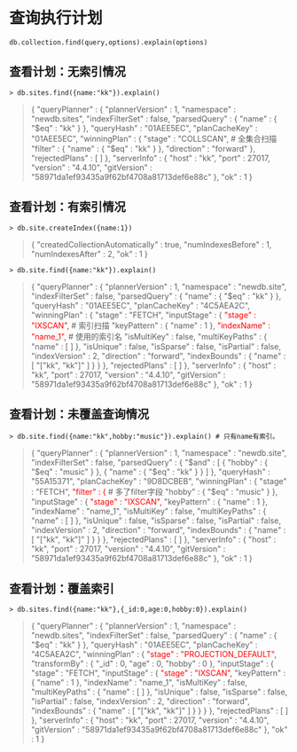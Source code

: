 # 查询执行计划

```
db.collection.find(query,options).explain(options)
```



## 查看计划：无索引情况

```
> db.sites.find({name:"kk"}).explain()
```

> {
> 	"queryPlanner" : {
> 		"plannerVersion" : 1,
> 		"namespace" : "newdb.sites",
> 		"indexFilterSet" : false,
> 		"parsedQuery" : {
> 			"name" : {
> 				"$eq" : "kk"
> 			}
> 		},
> 		"queryHash" : "01AEE5EC",
> 		"planCacheKey" : "01AEE5EC",
> 		"winningPlan" : {
> 			"stage" : "COLLSCAN",		# 全集合扫描
> 			"filter" : {
> 				"name" : {
> 					"$eq" : "kk"
> 				}
> 			},
> 			"direction" : "forward"
> 		},
> 		"rejectedPlans" : [ ]
> 	},
> 	"serverInfo" : {
> 		"host" : "kk",
> 		"port" : 27017,
> 		"version" : "4.4.10",
> 		"gitVersion" : "58971da1ef93435a9f62bf4708a81713def6e88c"
> 	},
> 	"ok" : 1
> }



## 查看计划：有索引情况

```
> db.site.createIndex({name:1})
```

> {
> 	"createdCollectionAutomatically" : true,
> 	"numIndexesBefore" : 1,
> 	"numIndexesAfter" : 2,
> 	"ok" : 1
> }

```
> db.site.find({name:"kk"}).explain()
```

> {
> 	"queryPlanner" : {
> 		"plannerVersion" : 1,
> 		"namespace" : "newdb.site",
> 		"indexFilterSet" : false,
> 		"parsedQuery" : {
> 			"name" : {
> 				"$eq" : "kk"
> 			}
> 		},
> 		"queryHash" : "01AEE5EC",
> 		"planCacheKey" : "4C5AEA2C",
> 		"winningPlan" : {
> 			"stage" : "FETCH",
> 			"inputStage" : {
> 				<font color=red>"stage" : "IXSCAN",</font>		# 索引扫描
> 				"keyPattern" : {
> 					"name" : 1
> 				},
> 				<font color=red>"indexName" : "name_1",</font>	# 使用的索引名
> 				"isMultiKey" : false,
> 				"multiKeyPaths" : {
> 					"name" : [ ]
> 				},
> 				"isUnique" : false,
> 				"isSparse" : false,
> 				"isPartial" : false,
> 				"indexVersion" : 2,
> 				"direction" : "forward",
> 				"indexBounds" : {
> 					"name" : [
> 						"[\"kk\", \"kk\"]"
> 					]
> 				}
> 			}
> 		},
> 		"rejectedPlans" : [ ]
> 	},
> 	"serverInfo" : {
> 		"host" : "kk",
> 		"port" : 27017,
> 		"version" : "4.4.10",
> 		"gitVersion" : "58971da1ef93435a9f62bf4708a81713def6e88c"
> 	},
> 	"ok" : 1
> }
>
> >



## 查看计划：未覆盖查询情况

```
> db.site.find({name:"kk",hobby:"music"}).explain()	# 只有name有索引。
```

> {
> 	"queryPlanner" : {
> 		"plannerVersion" : 1,
> 		"namespace" : "newdb.site",
> 		"indexFilterSet" : false,
> 		"parsedQuery" : {
> 			"$and" : [
> 				{
> 					"hobby" : {
> 						"$eq" : "music"
> 					}
> 				},
> 				{
> 					"name" : {
> 						"$eq" : "kk"
> 					}
> 				}
> 			]
> 		},
> 		"queryHash" : "55A15371",
> 		"planCacheKey" : "9D8DCBEB",
> 		"winningPlan" : {
> 			"stage" : "FETCH",
> 			<font color=red>"filter" : {</font>						# 多了filter字段
> 				"hobby" : {
> 					"$eq" : "music"
> 				}
> 			},
> 			"inputStage" : {
> 				<font color=red>"stage" : "IXSCAN",</font>
> 				"keyPattern" : {
> 					"name" : 1
> 				},
> 				"indexName" : "name_1",
> 				"isMultiKey" : false,
> 				"multiKeyPaths" : {
> 					"name" : [ ]
> 				},
> 				"isUnique" : false,
> 				"isSparse" : false,
> 				"isPartial" : false,
> 				"indexVersion" : 2,
> 				"direction" : "forward",
> 				"indexBounds" : {
> 					"name" : [
> 						"[\"kk\", \"kk\"]"
> 					]
> 				}
> 			}
> 		},
> 		"rejectedPlans" : [ ]
> 	},
> 	"serverInfo" : {
> 		"host" : "kk",
> 		"port" : 27017,
> 		"version" : "4.4.10",
> 		"gitVersion" : "58971da1ef93435a9f62bf4708a81713def6e88c"
> 	},
> 	"ok" : 1
> }
>
> 



## 查看计划：覆盖索引

```
> db.sites.find({name:"kk"},{_id:0,age:0,hobby:0}).explain()
```

> {
> 	"queryPlanner" : {
> 		"plannerVersion" : 1,
> 		"namespace" : "newdb.sites",
> 		"indexFilterSet" : false,
> 		"parsedQuery" : {
> 			"name" : {
> 				"$eq" : "kk"
> 			}
> 		},
> 		"queryHash" : "01AEE5EC",
> 		"planCacheKey" : "4C5AEA2C",
> 		"winningPlan" : {
> 			<font color=red>"stage" : "PROJECTION_DEFAULT",</font>
> 			"transformBy" : {
> 				"_id" : 0,
> 				"age" : 0,
> 				"hobby" : 0
> 			},
> 			"inputStage" : {
> 				"stage" : "FETCH",
> 				"inputStage" : {
> 					<font color=red>"stage" : "IXSCAN",</font>
> 					"keyPattern" : {
> 						"name" : 1
> 					},
> 					"indexName" : "name_1",
> 					"isMultiKey" : false,
> 					"multiKeyPaths" : {
> 						"name" : [ ]
> 					},
> 					"isUnique" : false,
> 					"isSparse" : false,
> 					"isPartial" : false,
> 					"indexVersion" : 2,
> 					"direction" : "forward",
> 					"indexBounds" : {
> 						"name" : [
> 							"[\"kk\", \"kk\"]"
> 						]
> 					}
> 				}
> 			}
> 		},
> 		"rejectedPlans" : [ ]
> 	},
> 	"serverInfo" : {
> 		"host" : "kk",
> 		"port" : 27017,
> 		"version" : "4.4.10",
> 		"gitVersion" : "58971da1ef93435a9f62bf4708a81713def6e88c"
> 	},
> 	"ok" : 1
> }

